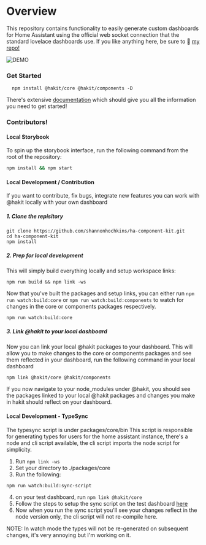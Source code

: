 # Overview

This repository contains functionality to easily generate custom dashboards for Home Assistant using the official web socket connection that the standard lovelace dashboards use.
If you like anything here, be sure to 🌟 [my repo!](https://github.com/shannonhochkins/ha-component-kit)

![DEMO](https://github.com/shannonhochkins/ha-component-kit/blob/master/stories/hakit-demo.gif?raw=true)


### Get Started

```
  npm install @hakit/core @hakit/components -D
```

There's extensive [documentation](https://shannonhochkins.github.io/ha-component-kit) which should give you all the information you need to get started!

### Contributors!

#### Local Storybook
To spin up the storybook interface, run the following command from the root of the repository:

```bash
npm install && npm start
```

#### Local Development / Contribution
If you want to contribute, fix bugs, integrate new features you can work with @hakit locally with your own dashboard

##### 1. Clone the repisitory
```shell
git clone https://github.com/shannonhochkins/ha-component-kit.git
cd ha-component-kit
npm install
```

##### 2. Prep for local development
This will simply build everything locally and setup workspace links:

```shell  
npm run build && npm link -ws
```
Now that you've built the packages and setup links, you can either run `npm run watch:build:core` or `npm run watch:build:components` to watch for changes in the core or components packages respectively.

```shell
npm run watch:build:core
```

##### 3. Link @hakit to your local dashboard
Now you can link your local @hakit packages to your dashboard. This will allow you to make changes to the core or components packages and see them reflected in your dashboard, run the following command in your local dashboard

```shell
npm link @hakit/core @hakit/components
```
If you now navigate to your node_modules under @hakit, you should see the packages linked to your local @hakit packages and changes you make in hakit should reflect on your dashboard.

#### Local Development - TypeSync
The typesync script is under packages/core/bin
This script is responsible for generating types for users for the home assistant instance, there's a node and cli script available, the cli script imports the node script for simplicity.

1. Run `npm link -ws`
2. Set your directory to ./packages/core
3. Run the following:

```shell
npm run watch:build:sync-script
```
4. on your test dashboard, run `npm link @hakit/core`
5. Follow the steps to setup the sync script on the test dashboard [here](https://shannonhochkins.github.io/ha-component-kit/?path=/docs/introduction-typescriptsync--docs)
6. Now when you run the sync script you'll see your changes reflect in the node version only, the cli script will not re-compile here.


NOTE: In watch mode the types will not be re-generated on subsequent changes, it's very annoying but I'm working on it.

